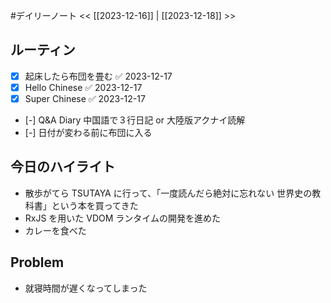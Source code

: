 #デイリーノート
<< [[2023-12-16]] | [[2023-12-18]] >>
## ルーティン
- [x] 起床したら布団を畳む ✅ 2023-12-17
- [x] Hello Chinese ✅ 2023-12-17
- [x] Super Chinese ✅ 2023-12-17
- [-] Q&A Diary 中国語で３行日記 or 大陸版アクナイ読解
- [-] 日付が変わる前に布団に入る
## 今日のハイライト
- 散歩がてら TSUTAYA に行って、「一度読んだら絶対に忘れない 世界史の教科書」という本を買ってきた
- RxJS を用いた VDOM ランタイムの開発を進めた
- カレーを食べた
## Problem
- 就寝時間が遅くなってしまった
